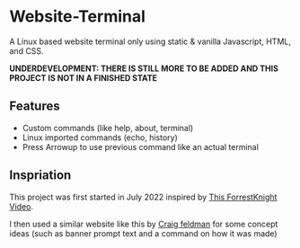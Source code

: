 # Website-Terminal

A Linux based website terminal only using static & vanilla Javascript, HTML, and CSS.

**UNDERDEVELOPMENT: THERE IS STILL MORE TO BE ADDED AND THIS PROJECT IS NOT IN A FINISHED STATE**

## Features

- Custom commands (like help, about, terminal)
- Linux imported commands (echo, history)
- Press Arrowup to use previous command like an actual terminal

## Inspriation

This project was first started in July 2022 inspired by <a href="https://www.youtube.com/watch?v=KtYby2QN0kQ">This ForrestKnight Video</a>.

I then used a similar website like this by <a href="www.https://craigfeldman.com/">Craig feldman</a> for some concept ideas (such as banner prompt text and a command on how it was made)
